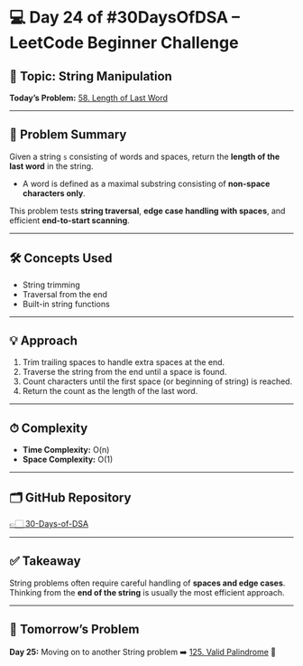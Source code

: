 # 💻 Day 24 of #30DaysOfDSA – LeetCode Beginner Challenge

## 🔹 Topic: String Manipulation  
**Today’s Problem:** [58. Length of Last Word](https://leetcode.com/problems/length-of-last-word/)  

---

## 📌 Problem Summary
Given a string `s` consisting of words and spaces, return the **length of the last word** in the string.  
- A word is defined as a maximal substring consisting of **non-space characters only**.  

This problem tests **string traversal**, **edge case handling with spaces**, and efficient **end-to-start scanning**.

---

## 🛠 Concepts Used
- String trimming  
- Traversal from the end  
- Built-in string functions  

---

## 💡 Approach
1. Trim trailing spaces to handle extra spaces at the end.  
2. Traverse the string from the end until a space is found.  
3. Count characters until the first space (or beginning of string) is reached.  
4. Return the count as the length of the last word.  

---

## ⏱ Complexity
- **Time Complexity:** O(n)  
- **Space Complexity:** O(1)  

---

## 🗂️ GitHub Repository
[👉🏻 30-Days-of-DSA](https://github.com/Sonam-pixel/30-Days-of-DSA-)  

---

## ✅ Takeaway
String problems often require careful handling of **spaces and edge cases**.  
Thinking from the **end of the string** is usually the most efficient approach.  

---

## 📍 Tomorrow’s Problem
**Day 25:** Moving on to another String problem ➡️ [125. Valid Palindrome](https://leetcode.com/problems/valid-palindrome/) 🚀  
